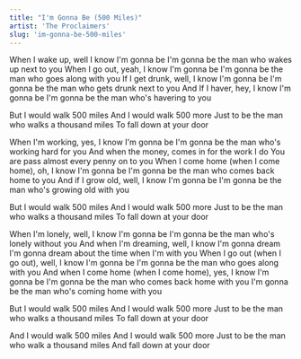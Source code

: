 ```yaml
---
title: "I'm Gonna Be (500 Miles)"
artist: 'The Proclaimers'
slug: 'im-gonna-be-500-miles'
---
```


When I wake up, well I know I'm gonna be
I'm gonna be the man who wakes up next to you
When I go out, yeah, I know I'm gonna be
I'm gonna be the man who goes along with you
If I get drunk, well, I know I'm gonna be
I'm gonna be the man who gets drunk next to you
And If I haver, hey, I know I'm gonna be
I'm gonna be the man who's havering to you

But I would walk 500 miles
And I would walk 500 more
Just to be the man who walks a thousand miles
To fall down at your door

When I'm working, yes, I know I'm gonna be
I'm gonna be the man who's working hard for you
And when the money, comes in for the work I do
You are pass almost every penny on to you
When I come home (when I come home), oh, I know I'm gonna be
I'm gonna be the man who comes back home to you
And if I grow old, well, I know I'm gonna be
I'm gonna be the man who's growing old with you

But I would walk 500 miles
And I would walk 500 more
Just to be the man who walks a thousand miles
To fall down at your door

When I'm lonely, well, I know I'm gonna be
I'm gonna be the man who's lonely without you
And when I'm dreaming, well, I know I'm gonna dream
I'm gonna dream about the time when I'm with you
When I go out (when I go out), well, I know I'm gonna be
I'm gonna be the man who goes along with you
And when I come home (when I come home), yes, I know I'm gonna be
I'm gonna be the man who comes back home with you
I'm gonna be the man who's coming home with you

But I would walk 500 miles
And I would walk 500 more
Just to be the man who walks a thousand miles
To fall down at your door

And I would walk 500 miles
And I would walk 500 more
Just to be the man who walk a thousand miles
And fall down at your door
